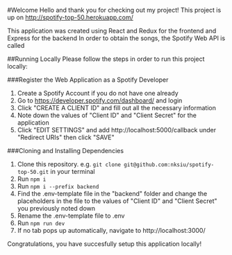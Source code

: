 #Welcome
Hello and thank you for checking out my project!
This project is up on http://spotify-top-50.herokuapp.com/

This application was created using React and Redux for the frontend and Express for the backend
In order to obtain the songs, the Spotify Web API is called

##Running Locally
Please follow the steps in order to run this project locally:

###Register the Web Application as a Spotify Developer
1. Create a Spotify Account if you do not have one already
2. Go to https://developer.spotify.com/dashboard/ and login
3. Click "CREATE A CLIENT ID" and fill out all the necessary information
4. Note down the values of "Client ID" and "Client Secret" for the application
5. Click "EDIT SETTINGS" and add http://localhost:5000/callback under "Redirect URIs" then click "SAVE"

###Cloning and Installing Dependencies
1. Clone this repository. e.g. `git clone git@github.com:nksiu/spotify-top-50.git` in your terminal
2. Run `npm i`
3. Run `npm i --prefix backend` 
4. Find the .env-template file in the "backend" folder and change the placeholders in the file to the values of "Client ID" and "Client Secret" you previously noted down
5. Rename the .env-template file to .env
6. Run `npm run dev`
7. If no tab pops up automatically, navigate to http://localhost:3000/

Congratulations, you have succesfully setup this application locally!